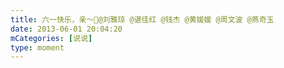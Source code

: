 ```yaml
---
title: 六一快乐，亲～🌹@刘雅琼 @谌佳红 @钱杰 @黄媛媛 @周文波 @燕奇玉
date: 2013-06-01 20:04:20
mCategories: [说说]
type: moment
---
```


